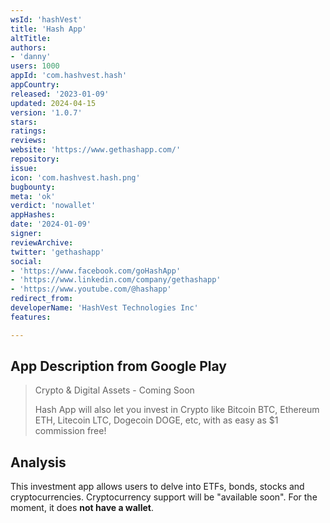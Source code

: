 ```yaml
---
wsId: 'hashVest'
title: 'Hash App'
altTitle: 
authors:
- 'danny'
users: 1000
appId: 'com.hashvest.hash'
appCountry: 
released: '2023-01-09'
updated: 2024-04-15
version: '1.0.7'
stars: 
ratings: 
reviews: 
website: 'https://www.gethashapp.com/'
repository: 
issue: 
icon: 'com.hashvest.hash.png'
bugbounty: 
meta: 'ok'
verdict: 'nowallet'
appHashes: 
date: '2024-01-09'
signer: 
reviewArchive: 
twitter: 'gethashapp'
social:
- 'https://www.facebook.com/goHashApp'
- 'https://www.linkedin.com/company/gethashapp'
- 'https://www.youtube.com/@hashapp'
redirect_from: 
developerName: 'HashVest Technologies Inc'
features: 

---
```


## App Description from Google Play

> Crypto & Digital Assets - Coming Soon
>
> Hash App will also let you invest in Crypto like Bitcoin BTC, Ethereum ETH, Litecoin LTC, Dogecoin DOGE, etc, with as easy as $1 commission free!

## Analysis 

This investment app allows users to delve into ETFs, bonds, stocks and cryptocurrencies. Cryptocurrency support will be "available soon". For the moment, it does **not have a wallet**.